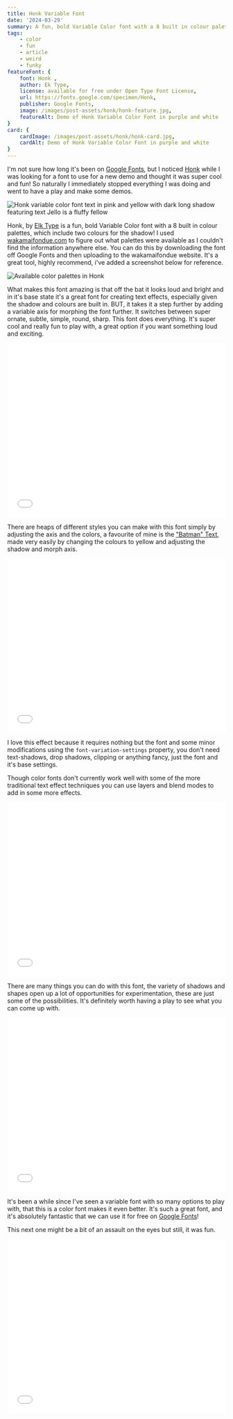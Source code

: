 ```yaml
---
title: Honk Variable Font
date: '2024-03-29'
summary: A fun, bold Variable Color font with a 8 built in colour palettes, its variable axes provide so many options for text effects it's practically endless.
tags:
    - color
    - fun
    - article
    - weird
    - funky
featureFont: {
    font: Honk , 
    author: Ek Type,
    license: available for free under Open Type Font License,
    url: https://fonts.google.com/specimen/Honk,
    publisher: Google Fonts,   
    image: /images/post-assets/honk/honk-feature.jpg,
    featureAlt: Demo of Honk Variable Color Font in purple and white
}
card: {
    cardImage: /images/post-assets/honk/honk-card.jpg,
    cardAlt: Demo of Honk Variable Color Font in purple and white
}
---
```


I'm not sure how long it's been on [Google Fonts](https://fonts.google.com/), but I noticed [Honk](https://fonts.google.com/specimen/Honk) while I was looking for a font to use for a new demo and thought it was super cool and fun! So naturally I immediately stopped everything I was doing and went to have a play and make some demos.

![Honk variable color font text in pink and yellow with dark long shadow featuring text Jello is a fluffy fellow](/images/post-assets/honk/honk-01.jpg)

Honk, by [Elk Type](https://ektype.in/) is a fun, bold Variable Color font with a 8 built in colour palettes, which include two colours for the shadow! I used [wakamaifondue.com](https://wakamaifondue.com/) to figure out what palettes were available as I couldn't find the information anywhere else. You can do this by downloading the font off Google Fonts and then uploading to the wakamaifondue website. It's a great tool, highly recommend, i've added a screenshot below for reference.

![Available color palettes in Honk](/images/post-assets/honk/honk-02.jpg)

What makes this font amazing is that off the bat it looks loud and bright and in it's base state it's a great font for creating text effects, especially given the shadow and colours are built in. BUT, it takes it a step further by adding a variable axis for morphing the font further. It switches between super ornate, subtle, simple, round, sharp. This font does everything. It's super cool and really fun to play with, a great option if you want something loud and exciting. 

<div class="codepen"><iframe height="400" style="width: 100%;" scrolling="no" title="CodePen Home
Honk Variable Font Demo" src="//codepen.io/mandymichael/embed/KKYXgpE/?height=300&theme-id=dark&default-tab=result" frameBorder="no"  allowfullscreen="true">
</iframe></div>

There are heaps of different styles you can make with this font simply by adjusting the axis and the colors, a favourite of mine is the ["Batman" Text](https://codepen.io/mandymichael/pen/LYvzxeV), made very easily by changing the colours to yellow and adjusting the shadow and morph axis.

<div class="codepen"><iframe height="400" style="width: 100%;" scrolling="no" title="CodePen Home
Honk Variable Font Demo" src="//codepen.io/mandymichael/embed/LYvzxeV/?height=300&theme-id=dark&default-tab=result" frameBorder="no"  allowfullscreen="true">
</iframe></div>

I love this effect because it requires nothing but the font and some minor modifications using the `font-variation-settings` property, you don't need text-shadows, drop shadows, clipping or anything fancy, just the font and it's base settings. 

Though color fonts don't currently work well with some of the more traditional text effect techniques you can use layers and blend modes to add in some more effects.

<div class="codepen"><iframe height="400" style="width: 100%;" scrolling="no" title="CodePen Home
Honk Variable Font Demo" src="//codepen.io/mandymichael/embed/oNOGByb/?height=300&theme-id=dark&default-tab=result" frameBorder="no"  allowfullscreen="true">
</iframe></div>


There are many things you can do with this font, the variety of shadows and shapes open up a lot of opportunities for experimentation, these are just some of the possibilities. It's definitely worth having a play to see what you can come up with. 

<div class="codepen"><iframe height="400" style="width: 100%;" scrolling="no" title="CodePen Home
Honk Variable Font Demo" src="//codepen.io/mandymichael/embed/RwOLgJK/?height=300&theme-id=dark&default-tab=result" frameBorder="no"  allowfullscreen="true">
</iframe></div>


It's been a while since I've seen a variable font with so many options to play with, that this is a color font makes it even better. It's such a great font, and it's absolutely fantastic that we can use it for free on  [Google Fonts](https://fonts.google.com/)!

This next one might be a bit of an assault on the eyes but still, it was fun.

<div class="codepen"><iframe height="400" style="width: 100%;" scrolling="no" title="CodePen Home
Honk Variable Font Demo" src="//codepen.io/mandymichael/embed/OJGxpLv/?height=300&theme-id=dark&default-tab=result" frameBorder="no"  allowfullscreen="true">
</iframe></div>
